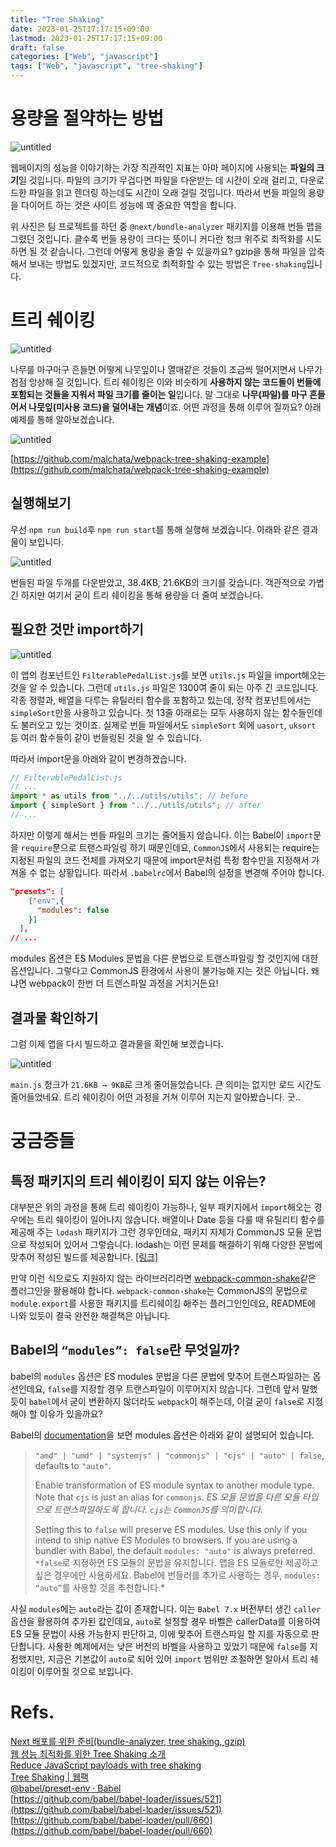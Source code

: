 ```yaml
---
title: "Tree Shaking"
date: 2023-01-25T17:17:15+09:00
lastmod: 2023-01-25T17:17:15+09:00
draft: false
categories: ["Web", "javascript"]
tags: ["Web", "javascript", "tree-shaking"]
---
```


# 용량을 절약하는 방법

![untitled](/image/tree-shaking/01.png)

웹페이지의 성능을 이야기하는 가장 직관적인 지표는 아마 페이지에 사용되는 **파일의 크기**일 것입니다. 파일의 크기가 무겁다면 파일을 다운받는 데 시간이 오래 걸리고, 다운로드한 파일을 읽고 렌더링 하는데도 시간이 오래 걸릴 것입니다. 따라서 번들 파일의 용량을 다이어트 하는 것은 사이트 성능에 꽤 중요한 역할을 합니다.

위 사진은 팀 프로젝트를 하던 중 `@next/bundle-analyzer` 패키지를 이용해 번들 맵을 그렸던 것입니다. 클수록 번들 용량이 크다는 뜻이니 커다란 청크 위주로 최적화를 시도하면 될 것 같습니다. 그런데 어떻게 용량을 줄일 수 있을까요? gzip을 통해 파일을 압축해서 보내는 방법도 있겠지만, 코드적으로 최적화할 수 있는 방법은 `Tree-shaking`입니다.

# 트리 쉐이킹

![untitled](/image/tree-shaking/02.gif)

나무를 마구마구 흔들면 어떻게 나뭇잎이나 열매같은 것들이 조금씩 떨어지면서 나무가 점점 앙상해 질 것입니다. 트리 쉐이킹은 이와 비슷하게 **사용하지 않는 코드들이 번들에 포함되는 것들을 지워서 파일 크기를 줄이는 일**입니다. 말 그대로 **나무(파일)를 마구 흔들어서 나뭇잎(미사용 코드)을 덜어내는 개념**이죠. 어떤 과정을 통해 이루어 질까요? 아래 예제를 통해 알아보겠습니다.

![untitled](/image/tree-shaking/03.png)

[https://github.com/malchata/webpack-tree-shaking-example](https://github.com/malchata/webpack-tree-shaking-example)

## 실행해보기

우선 `npm run build`후 `npm run start`를 통해 실행해 보겠습니다. 아래와 같은 결과물이 보입니다.

![untitled](/image/tree-shaking/04.png)

번들된 파일 두개를 다운받았고, 38.4KB, 21.6KB의 크기를 갖습니다. 객관적으로 가볍긴 하지만 여기서 굳이 트리 쉐이킹을 통해 용량을 더 줄여 보겠습니다.

## 필요한 것만 import하기

![untitled](/image/tree-shaking/05.png)

이 앱의 컴포넌트인 `FilterablePedalList.js`를 보면 `utils.js` 파일을 import해오는 것을 알 수 있습니다. 그런데 `utils.js` 파일은 1300여 줄이 되는 아주 긴 코드입니다. 각종 정렬과, 배열을 다루는 유틸리티 함수를 포함하고 있는데, 정작 컴포넌트에서는 `simpleSort`만을 사용하고 있습니다. 첫 13줄 아래로는 모두 사용하지 않는 함수들인데도 불러오고 있는 것이죠. 실제로 번들 파일에서도 `simpleSort` 외에 `uasort`, `uksort` 등 여러 함수들이 같이 번들링된 것을 알 수 있습니다.

따라서 import문을 아래와 같이 변경하겠습니다.

```javascript
// FilterablePedalList.js
// ...
import * as utils from "../../utils/utils"; // before
import { simpleSort } from "../../utils/utils"; // after
// ...
```

하지만 이렇게 해서는 번들 파일의 크기는 줄어들지 않습니다. 이는 Babel이 `import`문을 `require`문으로 트랜스파일링 하기 때문인데요, `CommonJS`에서 사용되는 require는 지정된 파일의 코드 전체를 가져오기 때문에 import문처럼 특정 함수만을 지정해서 가져올 수 없는 상황입니다. 따라서 `.babelrc`에서 Babel의 설정을 변경해 주어야 합니다.

```json
"presets": [
    ["env",{
      "modules": false
    }]
  ],
// ...
```

modules 옵션은 ES Modules 문법을 다른 문법으로 트랜스파일링 할 것인지에 대한 옵션입니다. 그렇다고 CommonJS 환경에서 사용이 불가능해 지는 것은 아닙니다. 왜냐면 webpack이 한번 더 트랜스파일 과정을 거치거든요!

## 결과물 확인하기

그럼 이제 앱을 다시 빌드하고 결과물을 확인해 보겠습니다.

![untitled](/image/tree-shaking/06.png)

`main.js` 청크가 `21.6KB → 9KB`로 크게 줄어들었습니다. 큰 의미는 없지만 로드 시간도 줄어들었네요. 트리 쉐이킹이 어떤 과정을 거쳐 이루어 지는지 알아봤습니다. 굿..

# 궁금증들

## 특정 패키지의 트리 쉐이킹이 되지 않는 이유는?

대부분은 위의 과정을 통해 트리 쉐이킹이 가능하나, 일부 패키지에서 `import`해오는 경우에는 트리 쉐이킹이 일어나지 않습니다. 배열이나 Date 등을 다룰 때 유틸리티 함수를 제공해 주는 `lodash` 패키지가 그런 경우인데요, 패키지 자체가 CommonJS 모듈 문법으로 작성되어 있어서 그렇습니다. lodash는 이런 문제를 해결하기 위해 다양한 문법에 맞추어 작성된 빌드를 제공합니다. [[링크]](https://github.com/lodash/lodash#module-formats)

만약 이런 식으로도 지원하지 않는 라이브러리라면 [webpack-common-shake](https://github.com/indutny/webpack-common-shake)같은 플러그인을 활용해야 합니다. `webpack-common-shake`는 CommonJS의 문법으로 `module.export`를 사용한 패키지를 트리쉐이킹 해주는 플러그인인데요, README에 나와 있듯이 결국 완전한 해결책은 아닙니다.

## Babel의 `“modules”: false`란 무엇일까?

babel의 `modules` 옵션은 ES modules 문법을 다른 문법에 맞추어 트랜스파일하는 옵션인데요, `false`를 지정할 경우 트랜스파일이 이루어지지 않습니다. 그런데 앞서 말했듯이 `babel`에서 굳이 변환하지 않더라도 `webpack`이 해주는데, 이걸 굳이 `false`로 지정해야 할 이유가 있을까요?

Babel의 [documentation](https://babeljs.io/docs/en/babel-preset-env#modules)을 보면 modules 옵션은 아래와 같이 설명되어 있습니다.

> `"amd" | "umd" | "systemjs" | "commonjs" | "cjs" | "auto" | false`, defaults to `"auto"`.
>
> Enable transformation of ES module syntax to another module type. Note that `cjs` is just an alias for `commonjs`.
> _ES 모듈 문법을 다른 모듈 타입으로 트랜스파일하도록 합니다. `cjs`는 `CommonJS`를 의미합니다._
>
> Setting this to `false` will preserve ES modules. Use this only if you intend to ship native ES Modules to browsers. If you are using a bundler with Babel, the default `modules: "auto"` is always preferred.
> `*false`로 지정하면 ES 모듈의 문법을 유지합니다. 앱을 ES 모듈로만 제공하고 싶은 경우에만 사용하세요. Babel에 번들러를 추가로 사용하는 경우, `modules: “auto”`를 사용할 것을 추천합니다.\*

사실 `modules`에는 `auto`라는 값이 존재합니다. 이는 `Babel 7.x` 버전부터 생긴 `caller` 옵션을 활용하여 추가된 값인데요, `auto`로 설정할 경우 바벨은 callerData를 이용하여 ES 모듈 문법이 사용 가능한지 판단하고, 이에 맞추어 트랜스파일 할 지를 자동으로 판단합니다. 사용한 예제에서는 낮은 버전의 바벨을 사용하고 있었기 때문에 `false`를 지정했지만, 지금은 기본값이 `auto`로 되어 있어 `import` 범위만 조절하면 알아서 트리 쉐이킹이 이루어질 것으로 보입니다.

# Refs.

[Next 배포를 위한 준비(bundle-analyzer, tree shaking, gzip)](https://darrengwon.tistory.com/833)  
[웹 성능 최적화를 위한 Tree Shaking 소개](https://helloinyong.tistory.com/305)  
[Reduce JavaScript payloads with tree shaking](https://web.dev/reduce-javascript-payloads-with-tree-shaking/#go_shake_some_trees)  
[Tree Shaking | 웹팩](https://webpack.kr/guides/tree-shaking/)  
[@babel/preset-env · Babel](https://babeljs.io/docs/en/babel-preset-env#modules)  
[https://github.com/babel/babel-loader/issues/521](https://github.com/babel/babel-loader/issues/521)  
[https://github.com/babel/babel-loader/pull/660](https://github.com/babel/babel-loader/pull/660)
